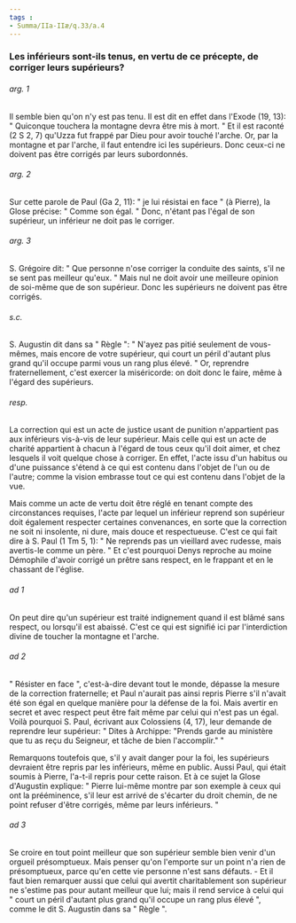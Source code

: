 ```yaml
---
tags : 
- Summa/IIa-IIæ/q.33/a.4
---
```


### Les inférieurs sont-ils tenus, en vertu de ce précepte, de corriger leurs supérieurs?

###### arg. 1
Il semble bien qu'on n'y est pas tenu. Il est dit en effet dans l'Exode (19, 13): " Quiconque touchera la montagne devra être mis à mort. " Et il est raconté (2 S 2, 7) qu'Uzza fut frappé par Dieu pour avoir touché l'arche. Or, par la montagne et par l'arche, il faut entendre ici les supérieurs. Donc ceux-ci ne doivent pas être corrigés par leurs subordonnés. 

###### arg. 2
Sur cette parole de Paul (Ga 2, 11): " je lui résistai en face " (à Pierre), la Glose précise: " Comme son égal. " Donc, n'étant pas l'égal de son supérieur, un inférieur ne doit pas le corriger. 

###### arg. 3
S. Grégoire dit: " Que personne n'ose corriger la conduite des saints, s'il ne se sent pas meilleur qu'eux. " Mais nul ne doit avoir une meilleure opinion de soi-même que de son supérieur. Donc les supérieurs ne doivent pas être corrigés. 

###### s.c.
S. Augustin dit dans sa " Règle ": " N'ayez pas pitié seulement de vous-mêmes, mais encore de votre supérieur, qui court un péril d'autant plus grand qu'il occupe parmi vous un rang plus élevé. " Or, reprendre fraternellement, c'est exercer la miséricorde: on doit donc le faire, même à l'égard des supérieurs. 

###### resp.
La correction qui est un acte de justice usant de punition n'appartient pas aux inférieurs vis-à-vis de leur supérieur. Mais celle qui est un acte de charité appartient à chacun à l'égard de tous ceux qu'il doit aimer, et chez lesquels il voit quelque chose à corriger. En effet, l'acte issu d'un habitus ou d'une puissance s'étend à ce qui est contenu dans l'objet de l'un ou de l'autre; comme la vision embrasse tout ce qui est contenu dans l'objet de la vue. 

Mais comme un acte de vertu doit être réglé en tenant compte des circonstances requises, l'acte par lequel un inférieur reprend son supérieur doit également respecter certaines convenances, en sorte que la correction ne soit ni insolente, ni dure, mais douce et respectueuse. C'est ce qui fait dire à S. Paul (1 Tm 5, 1): " Ne reprends pas un vieillard avec rudesse, mais avertis-le comme un père. " Et c'est pourquoi Denys reproche au moine Démophile d'avoir corrigé un prêtre sans respect, en le frappant et en le chassant de l'église. 

###### ad 1
On peut dire qu'un supérieur est traité indignement quand il est blâmé sans respect, ou lorsqu'il est abaissé. C'est ce qui est signifié ici par l'interdiction divine de toucher la montagne et l'arche. 

###### ad 2
" Résister en face ", c'est-à-dire devant tout le monde, dépasse la mesure de la correction fraternelle; et Paul n'aurait pas ainsi repris Pierre s'il n'avait été son égal en quelque manière pour la défense de la foi. Mais avertir en secret et avec respect peut être fait même par celui qui n'est pas un égal. Voilà pourquoi S. Paul, écrivant aux Colossiens (4, 17), leur demande de reprendre leur supérieur: " Dites à Archippe: "Prends garde au ministère que tu as reçu du Seigneur, et tâche de bien l'accomplir." " 

Remarquons toutefois que, s'il y avait danger pour la foi, les supérieurs devraient être repris par les inférieurs, même en public. Aussi Paul, qui était soumis à Pierre, l'a-t-il repris pour cette raison. Et à ce sujet la Glose d'Augustin explique: " Pierre lui-même montre par son exemple à ceux qui ont la prééminence, s'il leur est arrivé de s'écarter du droit chemin, de ne point refuser d'être corrigés, même par leurs inférieurs. " 

###### ad 3
Se croire en tout point meilleur que son supérieur semble bien venir d'un orgueil présomptueux. Mais penser qu'on l'emporte sur un point n'a rien de présomptueux, parce qu'en cette vie personne n'est sans défauts. - Et il faut bien remarquer aussi que celui qui avertit charitablement son supérieur ne s'estime pas pour autant meilleur que lui; mais il rend service à celui qui " court un péril d'autant plus grand qu'il occupe un rang plus élevé ", comme le dit S. Augustin dans sa " Règle ". 

